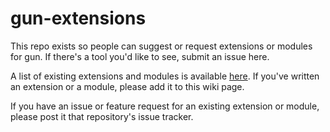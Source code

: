 # gun-extensions

This repo exists so people can suggest or request extensions or modules for gun. If there's a tool you'd like to see, submit an issue here.

A list of existing extensions and modules is available [here](https://github.com/amark/gun/wiki#modules). If you've written an extension or a module, please add it to this wiki page.

If you have an issue or feature request for an existing extension or module, please post it that repository's issue tracker.
